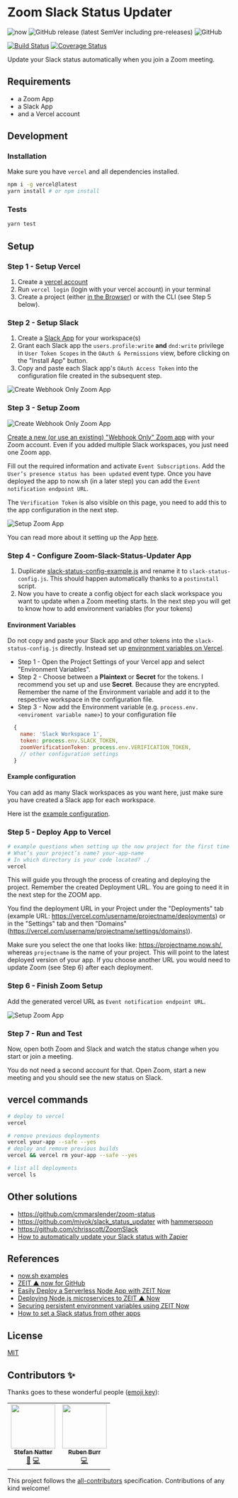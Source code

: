 # Zoom Slack Status Updater

![now](https://img.shields.io/badge/microservice%20for-now.sh-green?logo=zeit&style=flat)
![GitHub release (latest SemVer including pre-releases)](https://img.shields.io/github/v/release/natterstefan/zoom-slack-status-updater?include_prereleases)
![GitHub](https://img.shields.io/github/license/natterstefan/zoom-slack-status-updater)

[![Build Status](https://travis-ci.com/natterstefan/zoom-slack-status-updater.svg?branch=master)](https://travis-ci.com/natterstefan/zoom-slack-status-updater)
[![Coverage Status](https://coveralls.io/repos/github/natterstefan/zoom-slack-status-updater/badge.svg?branch=master)](https://coveralls.io/github/natterstefan/zoom-slack-status-updater?branch=master)

Update your Slack status automatically when you join a Zoom meeting.

## Requirements

- a Zoom App
- a Slack App
- and a Vercel account

## Development

### Installation

Make sure you have `vercel` and all dependencies installed.

```bash
npm i -g vercel@latest
yarn install # or npm install
```

### Tests

```bash
yarn test
```

## Setup

### Step 1 - Setup Vercel

1. Create a [vercel account](https://vercel.com/signup)
2. Run `vercel login` (login with your vercel account) in your terminal
3. Create a project (either [in the Browser](https://vercel.com/new)) or with
   the CLI (see Step 5 below).

### Step 2 - Setup Slack

1. Create a [Slack App](https://api.slack.com/apps) for your workspace(s)
2. Grant each Slack app the `users.profile:write` **and** `dnd:write` privilege
   in `User Token Scopes` in the `OAuth & Permissions` view, before clicking on
   the "Install App" button.
3. Copy and paste each Slack app's `OAuth Access Token` into the configuration
   file created in the subsequent step.

![Create Webhook Only Zoom App](./assets/slack.png)

### Step 3 - Setup Zoom

![Create Webhook Only Zoom App](./assets/zoom_1.png)

[Create a new (or use an existing) "Webhook Only" Zoom app](https://marketplace.zoom.us/develop/create)
with your Zoom account. Even if you added multiple Slack workspaces, you just
need one Zoom app.

Fill out the required information and activate `Event Subscriptions`. Add the
`User’s presence status has been updated` event type. Once you have deployed the
app to now.sh (in a later step) you can add the
`Event notification endpoint URL`.

The `Verification Token` is also visible on this page, you need to add this to
the app configuration in the next step.

![Setup Zoom App](./assets/zoom_2.png)

You can read more about it setting up the App
[here](https://marketplace.zoom.us/docs/api-reference/webhook-reference/user-events/presence-status-updated).

### Step 4 - Configure Zoom-Slack-Status-Updater App

1. Duplicate [slack-status-config-example.js](./slack-status-config-example.js)
   and rename it to `slack-status-config.js`. This should happen automatically
   thanks to a `postinstall` script.
2. Now you have to create a config object for each slack workspace you want to
   update when a Zoom meeting starts. In the next step you will get to know how
   to add environment variables (for your tokens)

#### Environment Variables

Do not copy and paste your Slack app and other tokens into the
`slack-status-config.js` directly. Instead set up
[environment variables on Vercel](https://vercel.com/docs/environment-variables).

- Step 1 - Open the Project Settings of your Vercel app and select "Environment
  Variables".
- Step 2 - Choose between a **Plaintext** or **Secret** for the tokens. I
  recommend you set up and use **Secret**. Because they are encrypted. Remember
  the name of the Environment variable and add it to the respective workspace in
  the configuration file.
- Step 3 - Now add the Environment variable (e.g.
  `process.env.<enviroment variable name>`) to your configuration file

```js
  {
    name: 'Slack Workspace 1',
    token: process.env.SLACK_TOKEN,
    zoomVerificationToken: process.env.VERIFICATION_TOKEN,
    // other configuration settings
  }
```

#### Example configuration

You can add as many Slack workspaces as you want here, just make sure you have
created a Slack app for each workspace.

Here ist the [example configuration](./slack-status-config-example.js).

### Step 5 - Deploy App to Vercel

```bash
# example questions when setting up the now project for the first time
# What’s your project’s name? your-app-name
# In which directory is your code located? ./
vercel
```

This will guide you through the process of creating and deploying the project.
Remember the created Deployment URL. You are going to need it in the next step
for the ZOOM app.

You find the deployment URL in your Project under the "Deployments" tab (example
URL: <https://vercel.com/username/projectname/deployments>) or in the "Settings"
tab and then "Domains"
(<https://vercel.com/username/projectname/settings/domains)>).

Make sure you select the one that looks like: <https://projectname.now.sh/>,
whereas `projectname` is the name of your project. This will point to the latest
deployed version of your app. If you choose another URL you would need to update
Zoom (see Step 6) after each deployment.

### Step 6 - Finish Zoom Setup

Add the generated vercel URL as `Event notification endpoint URL`.

![Setup Zoom App](./assets/zoom_2.png)

### Step 7 - Run and Test

Now, open both Zoom and Slack and watch the status change when you start or join
a meeting.

You do not need a second account for that. Open Zoom, start a new meeting and
you should see the new status on Slack.

## vercel commands

```bash
# deploy to vercel
vercel

# remove previous deployments
vercel your-app --safe --yes
# deploy and remove previous builds
vercel && vercel rm your-app --safe --yes

# list all deployments
vercel ls
```

## Other solutions

- <https://github.com/cmmarslender/zoom-status>
- <https://github.com/mivok/slack_status_updater> with
  [hammerspoon](http://macappstore.org/hammerspoon/)
- <https://github.com/chrisscott/ZoomSlack>
- [How to automatically update your Slack status with Zapier](https://zapier.com/blog/automate-slack-status/)

## References

- [now.sh examples](https://github.com/zeit/now/tree/master/examples)
- [ZEIT ▲ now for GitHub](https://zeit.co/docs/v2/git-integrations/zeit-now-for-github)
- [Easily Deploy a Serverless Node App with ZEIT Now](https://scotch.io/tutorials/easily-deploy-a-serverless-node-app-with-zeit-now#toc-deploy-application-using-now)
- [Deploying Node.js microservices to ZEIT ▲ Now](https://nodesource.com/blog/deploying-nodejs-microservices-to-ZEIT)
- [Securing persistent environment variables using ZEIT Now](https://humanwhocodes.com/blog/2019/09/securing-persistent-environment-variables-zeit-now/)
- [How to set a Slack status from other apps](https://medium.com/slack-developer-blog/how-to-set-a-slack-status-from-other-apps-ab4eef871339)

## License

[MIT](License)

## Contributors ✨

Thanks goes to these wonderful people
([emoji key](https://allcontributors.org/docs/en/emoji-key)):

<!-- ALL-CONTRIBUTORS-LIST:START - Do not remove or modify this section -->
<!-- prettier-ignore-start -->
<!-- markdownlint-disable -->
<table>
  <tr>
    <td align="center"><a href="http://twitter.com/natterstefan"><img src="https://avatars2.githubusercontent.com/u/1043668?v=4" width="100px;" alt=""/><br /><sub><b>Stefan Natter</b></sub></a><br /><a href="#ideas-natterstefan" title="Ideas, Planning, & Feedback">🤔</a> <a href="https://github.com/natterstefan/zoom-slack-status-updater/commits?author=natterstefan" title="Code">💻</a></td>
    <td align="center"><a href="https://github.com/ruben-burr"><img src="https://avatars0.githubusercontent.com/u/1615787?v=4" width="100px;" alt=""/><br /><sub><b>Ruben Burr</b></sub></a><br /><a href="https://github.com/natterstefan/zoom-slack-status-updater/commits?author=ruben-burr" title="Code">💻</a></td>
  </tr>
</table>

<!-- markdownlint-enable -->
<!-- prettier-ignore-end -->

<!-- ALL-CONTRIBUTORS-LIST:END -->

This project follows the
[all-contributors](https://github.com/all-contributors/all-contributors)
specification. Contributions of any kind welcome!
